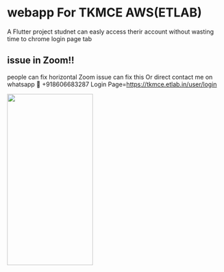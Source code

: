 # webapp For TKMCE AWS(ETLAB)

A Flutter project studnet can easly access therir account
without wasting time to chrome login page tab
<!-- light-weight simple app for both OS(Android/IOS) -->
## issue in Zoom!!
people can fix horizontal Zoom issue can fix this 
Or direct contact me on whatsapp 📲 +918606683287 
Login Page=https://tkmce.etlab.in/user/login

<!-- ## Getting Started

This project is a starting point for a Flutter application.

A few resources to get you started if this is your first Flutter project:

- [Lab: Write your first Flutter app](https://flutter.dev/docs/get-started/codelab)
- [Cookbook: Useful Flutter samples](https://flutter.dev/docs/cookbook)

For help getting started with Flutter, view our
[online documentation](https://flutter.dev/docs), which offers tutorials,
samples, guidance on mobile development, and a full API reference. -->
<img src="https://user-images.githubusercontent.com/62179996/102693186-c4144380-423e-11eb-903a-663de40e62c9.jpg" width="200" height="400"/>
